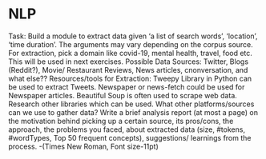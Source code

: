 # NLP
Task: Build a module to extract data given ‘a list of search words’, ‘location’, ‘time duration’.
The arguments may vary depending on the corpus source.
For extraction, pick a domain like covid-19, mental health, travel, food etc. This will be used in next exercises.
Possible Data Sources: Twitter, Blogs (Reddit?), Movie/ Restaurant Reviews, News articles, cnonversation, and what else??
Resources/tools for Extraction: Tweepy Library in Python can be used to extract Tweets. Newspaper or news-fetch could be used for Newspaper articles. Beautiful Soup is often used to scrape web data. Research other libraries which can be used. What other platforms/sources can we use to gather data?
Write a brief analysis report (at most a page) on the motivation behind picking up a certain source, its pros/cons, the approach, the problems you faced, about extracted data (size, #tokens, #wordTypes, Top 50 frequent concepts), suggestions/ learnings from the process. -(Times New Roman, Font size-11pt)
